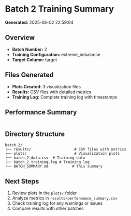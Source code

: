 # Batch 2 Training Summary

**Generated:** 2025-08-02 22:59:04

## Overview
- **Batch Number:** 2
- **Training Configuration:** extreme_imbalance
- **Target Column:** target

## Files Generated
- **Plots Created:** 3 visualization files
- **Results:** CSV files with detailed metrics
- **Training Log:** Complete training log with timestamps

## Performance Summary
```

```

## Directory Structure
```
batch_2/
├── results/                    # CSV files with metrics
├── plots/                      # Visualization plots
├── batch_2_data.csv  # Training data
├── batch_2_training.log # Training log
└── BATCH_SUMMARY.md           # This summary
```

## Next Steps
1. Review plots in the `plots/` folder
2. Analyze metrics in `results/performance_summary.csv`
3. Check training log for any warnings or issues
4. Compare results with other batches
